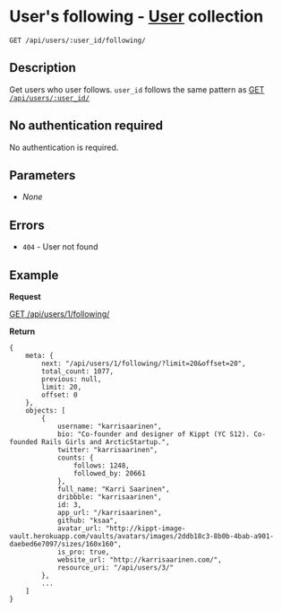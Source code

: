 # User's following - [User](https://github.com/kippt/api-documentation/blob/master/objects/user.md) collection

    GET /api/users/:user_id/following/

## Description

Get users who user follows. <code>user_id</code> follows the same pattern as [GET <code>/api/users/:user_id/</code>](https://github.com/kippt/api-documentation/blob/master/endpoints/users/GET_users_id.md)

## No authentication required

No authentication is required.

## Parameters

- _None_

## Errors

- <code>404</code> - User not found

## Example
**Request**

[GET /api/users/1/following/](https://grandcentral.kippt.com/api/users/1/following/)

**Return**

    {
        meta: {
            next: "/api/users/1/following/?limit=20&offset=20",
            total_count: 1077,
            previous: null,
            limit: 20,
            offset: 0
        },
        objects: [
            {
                username: "karrisaarinen",
                bio: "Co-founder and designer of Kippt (YC S12). Co-founded Rails Girls and ArcticStartup.",
                twitter: "karrisaarinen",
                counts: {
                    follows: 1248,
                    followed_by: 20661
                },
                full_name: "Karri Saarinen",
                dribbble: "karrisaarinen",
                id: 3,
                app_url: "/karrisaarinen",
                github: "ksaa",
                avatar_url: "http://kippt-image-vault.herokuapp.com/vaults/avatars/images/2ddb18c3-8b0b-4bab-a901-daebed6e7097/sizes/160x160",
                is_pro: true,
                website_url: "http://karrisaarinen.com/",
                resource_uri: "/api/users/3/"
            },
            ...
        ]
    }